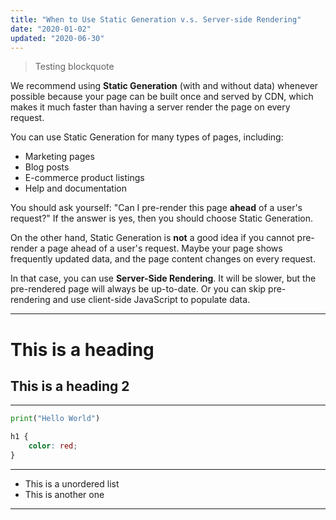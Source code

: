 ```yaml
---
title: "When to Use Static Generation v.s. Server-side Rendering"
date: "2020-01-02"
updated: "2020-06-30"
---
```


> Testing blockquote

We recommend using **Static Generation** (with and without data) whenever possible because your page can be built once and served by CDN, which makes it much faster than having a server render the page on every request.

You can use Static Generation for many types of pages, including:

-   Marketing pages
-   Blog posts
-   E-commerce product listings
-   Help and documentation

You should ask yourself: "Can I pre-render this page **ahead** of a user's request?" If the answer is yes, then you should choose Static Generation.

On the other hand, Static Generation is **not** a good idea if you cannot pre-render a page ahead of a user's request. Maybe your page shows frequently updated data, and the page content changes on every request.

In that case, you can use **Server-Side Rendering**. It will be slower, but the pre-rendered page will always be up-to-date. Or you can skip pre-rendering and use client-side JavaScript to populate data.

---

# This is a heading

## This is a heading 2

---

```python
print("Hello World")
```

```css
h1 {
	color: red;
}
```

---

-   This is a unordered list
-   This is another one

---
